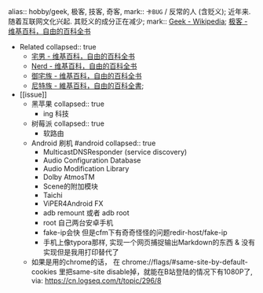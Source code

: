 alias:: hobby/geek, 极客, 技客, 奇客,
mark:: `卡BUG` / 反常的人 (含贬义); 近年来. 随着互联网文化兴起. 其贬义的成分正在减少;
mark:: [Geek - Wikipedia](https://en.wikipedia.org/wiki/Geek); [极客 - 维基百科，自由的百科全书](https://zh.wikipedia.org/zh-cn/%E6%9E%81%E5%AE%A2)

  - Related
    collapsed:: true
    - [宅男 - 维基百科，自由的百科全书](https://zh.wikipedia.org/zh-cn/%E5%AE%85%E7%94%B7)
    - [Nerd - 维基百科，自由的百科全书](https://zh.wikipedia.org/zh-cn/Nerd)
    - [御宅族 - 维基百科，自由的百科全书](https://zh.wikipedia.org/zh-cn/%E5%BE%A1%E5%AE%85%E6%97%8F)
    - [尼特族 - 維基百科，自由的百科全書](https://zh.wikipedia.org/wiki/%E5%B0%BC%E7%89%B9%E6%97%8F);
- [[issue]]
  - 黑苹果
    collapsed:: true
    - ing 科技
  - 树莓派
    collapsed:: true
    - 软路由
  - Android 刷机 #android
    collapsed:: true
    - MulticastDNSResponder (service discovery)
    - Audio Configuration Database
    - Audio Modification Library
    - Dolby AtmosTM
    - Scene的附加模块
    - Taichi
    - ViPER4Android FX
    - adb remount 或者 adb root
    - root 自己两台安卓手机
    - fake-ip会快 但是cfm下有奇奇怪怪的问题redir-host/fake-ip
    - 手机上像typora那样, 实现一个网页捕捉输出Markdown的东西 & 没有实现但是我用打印替代了
  - 如果是用的chrome的话， 在 chrome://flags/\#same-site-by-default-cookies 里把same-site disable掉，就能在B站登陆的情况下有1080P了, via: https://cn.logseq.com/t/topic/296/8